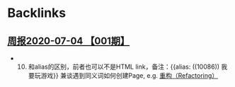 
# Backlinks
## [周报2020-07-04 【001期】](<周报2020-07-04 【001期】.md>)
- 10. []()和alias的区别，前者也可以不是HTML link，备注：{{alias: ((10086)) 我要玩游戏}} 兼谈遇到同义词如何创建Page, e.g. [重构（Refactoring）](<重构（Refactoring）.md>)

